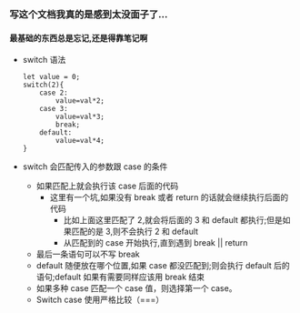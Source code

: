 ### 写这个文档我真的是感到太没面子了...

#### 最基础的东西总是忘记,还是得靠笔记啊

- switch 语法

  ```
  let value = 0;
  switch(2){
      case 2:
          value=val*2;
      case 3:
          value=val*3;
          break;
      default:
          value=val*4;
  }
  ```

- switch 会匹配传入的参数跟 case 的条件
  - 如果匹配上就会执行该 case 后面的代码
    - 这里有一个坑,如果没有 break 或者 return 的话就会继续执行后面的代码
      - 比如上面这里匹配了 2,就会将后面的 3 和 default 都执行;但是如果匹配的是 3,则不会执行 2 和 default
      - 从匹配到的 case 开始执行,直到遇到 break || return
  - 最后一条语句可以不写 break
  - default 随便放在哪个位置,如果 case 都没匹配到;则会执行 default 后的语句;default 如果有需要同样应该用 break 结束
  - 如果多种 case 匹配一个 case 值，则选择第一个 case。
  - Switch case 使用严格比较（===）